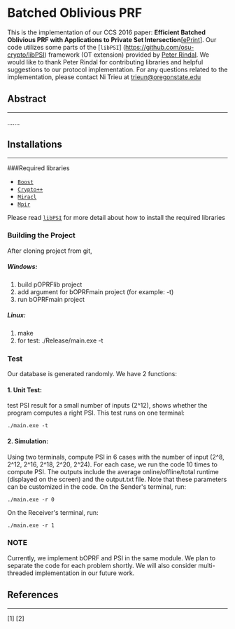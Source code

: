 # Batched Oblivious PRF
This is the implementation of our CCS 2016 paper: **Efficient Batched Oblivious PRF with Applications to Private Set Intersection**[[ePrint](https://...)]. Our code utilizes some parts of the [`libPSI`] (https://github.com/osu-crypto/libPSI) framework (OT extension) provided by [Peter Rindal](http://web.engr.oregonstate.edu/~rindalp/). We would like to thank Peter Rindal for contributing libraries and helpful suggestions to our protocol implementation. For any questions related to the implementation, please contact Ni Trieu at trieun@oregonstate.edu

## Abstract
---
.......

## Installations
---
###Required libraries
  * [`Boost`](https://sourceforge.net/projects/boost/)
  * [`Crypto++`](http://www.cryptopp.com/)
  * [`Miracl`](https://github.com/miracl/MIRACL)
  * [`Mpir`](http://mpir.org/)
  
Please read [`libPSI`](https://github.com/osu-crypto/libPSI) for more detail about how to install the required libraries
### Building the Project
After cloning project from git,
##### Windows:
1. build pOPRFlib project
2. add argument for bOPRFmain project (for example: -t)
3. run bOPRFmain project
 
##### Linux:
1. make
2. for test:
	./Release/main.exe -t
	
### Test
Our database is generated randomly. We have 2 functions: 
#### 1. Unit Test: 
test PSI result for a small number of inputs (2^12), shows whether the program computes a right PSI. This test runs on one terminal:

	./main.exe -t
	
#### 2. Simulation: 
Using two terminals, compute PSI in 6 cases with the number of input (2^8, 2^12, 2^16, 2^18, 2^20, 2^24). For each case, we run the code 10 times to compute PSI. The outputs include the average online/offline/total runtime (displayed on the screen) and the output.txt file. Note that these parameters can be customized in the code.
On the Sender's terminal, run:

	./main.exe -r 0
	
On the Receiver's terminal, run:
	
	./main.exe -r 1
### NOTE
Currently, we implement bOPRF and PSI in the same module. We plan to separate the code for each problem shortly. We will also consider multi-threaded implementation in our future work.
## References
---
[1] 
[2]